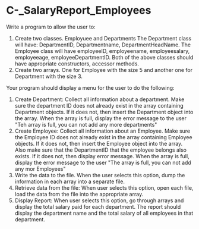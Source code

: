 # C-_SalaryReport_Employees
Write a program to allow the user to:
1. Create two classes. Employuee and Departments
   The Department class will have: DepartmentID, Departmentname, DepartmentHeadName.
   The Employee class will have employeeID, employeename, employeesalary, employeeage, employeeDepartmentID.
   Both of the above classes should have appropriate constructors, accessor methods.
2. Create two arrays. One for Employee with the size 5 and another one for Department with the size 3.

Your program should display a menu for the user to do the following:
1. Create Department: Collect all information about a department. Make sure the department ID does not already exist
   in the array containing Department objects. If it does not, then insert the Department object into the array. When
   the array is full, display the error message to the user "Teh array is full, you can not add any more departments"
2. Create Employee: Collect all information about an Employee. Make sure the Employee ID does not already exist in the
   array containing Employee objects. If it does not, then insert the Employee object into the array. Also make sure that 
   the DepartmentID that the employee belongs also exists. If it does not, then display error message.
   When the array is full, display the error message to the user "The array is full, you can not add any mor Employees"
3. Write the data to the file. When the user selects this option, dump the information in each array into a separate file.
4. Retrieve data from the file: When user selects this option, open each file, load the data from the file into the appropriate 
   array.
5. Display Report: When user selects this option, go through arrays and display the total salary paid for each
   department. The report should display the department name and the total salary of all employees in that department.
